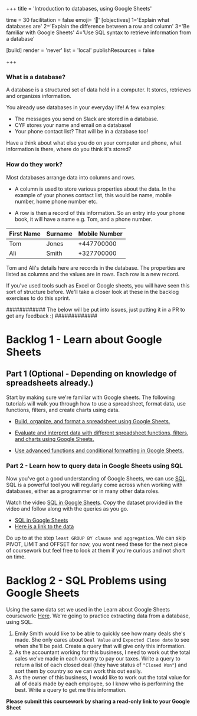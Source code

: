 +++
title = 'Introduction to databases, using Google Sheets'

time = 30
facilitation = false
emoji= '🧩'
[objectives]
    1='Explain what databases are'
    2='Explain the difference between a row and column'
    3='Be familiar with Google Sheets'
    4='Use SQL syntax to retrieve information from a database'

[build]
  render = 'never'
  list = 'local'
  publishResources = false

+++

### What is a database?

A database is a structured set of data held in a computer. It stores, retrieves and organizes information.

You already use databases in your everyday life! A few examples:

- The messages you send on Slack are stored in a database.
- CYF stores your name and email on a database!
- Your phone contact list? That will be in a database too!

Have a think about what else you do on your computer and phone, what information is there, where do you think it's stored?

### How do they work?

Most databases arrange data into columns and rows.

- A column is used to store various properties about the data. In the example of your phones contact list, this would be name, mobile number, home phone number etc.

- A row is then a record of this information. So an entry into your phone book, it will have a name e.g. Tom, and a phone number.

| First Name    | Surname | Mobile Number |
| ------------- | ------- | ------------- |
| Tom           | Jones   | +447700000    |
| Ali           | Smith   | +327700000    |

Tom and Ali's details here are records in the database.  The properties are listed as columns and the values are in rows. Each row is a new record. 

If you've used tools such as Excel or Google sheets, you will have seen this sort of structure before. We'll take a closer look at these in the backlog exercises to do this sprint.

############ The below will be put into issues, just putting it in a PR to get any feedback :) #############

# Backlog 1 - Learn about Google Sheets

## Part 1 (Optional - Depending on knowledge of spreadsheets already.)

Start by making sure we're familiar with Google sheets. The following tutorials will walk you through how to use a spreadsheet, format data, use functions, filters, and create charts using data.

- [Build, organize, and format a spreadsheet using Google Sheets.](https://applieddigitalskills.withgoogle.com/c/college-and-continuing-education-uk/en-uk/google-workspace-sheets-part-1/google-workspace-sheets-part-1/important-lesson-update.html)

- [Evaluate and interpret data with different spreadsheet functions, filters, and charts using Google Sheets.](https://applieddigitalskills.withgoogle.com/c/college-and-continuing-education-uk/en-uk/g-suite-certification-sheets-part-2/overview.html)

- [Use advanced functions and conditional formatting in Google Sheets.](https://applieddigitalskills.withgoogle.com/c/college-and-continuing-education-uk/en-uk/g-suite-certification-sheets-part-3/overview.html)

### Part 2 - Learn how to query data in Google Sheets using SQL

Now you've got a good understanding of Google Sheets, we can use [SQL](https://www.w3schools.com/sql/sql_intro.asp). SQL is a powerful tool you will regularly come across when working with databases, either as a programmer or in many other data roles.

Watch the video [SQL in Google Sheets](https://www.youtube.com/watch?v=dTNamL30sDg).  Copy the dataset provided in the video and follow along with the queries as you go.

- [SQL in Google Sheets](https://www.youtube.com/watch?v=dTNamL30sDg)
- [Here is a link to the data](https://docs.google.com/spreadsheets/d/1zPeHxhKkYmdiqXNhMwhfC1A0o1wI0zNiD5Gsks2SYoc/template/preview)

Do up to at the step `least GROUP BY clause and aggregation`. We can skip PIVOT, LIMIT and OFFSET for now, you wont need these for the next piece of coursework but feel free to look at them if you're curious and not short on time.

# Backlog 2 - SQL Problems using Google Sheets

Using the same data set we used in the Learn about Google Sheets coursework: [Here](https://docs.google.com/spreadsheets/d/1zPeHxhKkYmdiqXNhMwhfC1A0o1wI0zNiD5Gsks2SYoc/template/preview).
We're going to practice extracting data from a database, using SQL.

1. Emily Smith would like to be able to quickly see how many deals she's made. She only cares about `Deal Value` and `Expected Close date` to see when she'll be paid. Create a query that will give only this information.
2. As the accountant working for this business, I need to work out the total sales we've made in each country to pay our taxes. Write a query to return a list of each closed deal (they have status of `"Closed Won"`) and sort them by country so we can work this out easily.
3. As the owner of this business, I would like to work out the total value for all of deals made by each employee, so I know who is performing the best. Write a query to get me this information.

**Please submit this coursework by sharing a read-only link to your Google Sheet**

